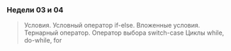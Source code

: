 ### Недели 03 и 04
> Условия. Условный оператор if-else. Вложенные условия.
Тернарный оператор. Оператор выбора switch-case
Циклы while, do-while, for